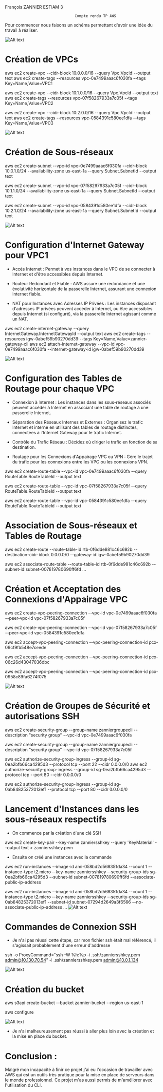 François ZANNIER 
ESTIAM 3

                                    Compte rendu TP AWS


Pour commencer nous faisons un schéma permettant d'avoir une idée du travail à réaliser.

![Alt text](<schemaAWS.jpg>)

# Création de VPCs

aws ec2 create-vpc --cidr-block 10.0.0.0/16 --query Vpc.VpcId --output text
aws ec2 create-tags --resources vpc-0e7499aaac6f030fa --tags Key=Name,Value=VPC1

aws ec2 create-vpc --cidr-block 10.1.0.0/16 --query Vpc.VpcId --output text
aws ec2 create-tags --resources vpc-07f58267933a7c05f --tags Key=Name,Value=VPC2

aws ec2 create-vpc --cidr-block 10.2.0.0/16 --query Vpc.VpcId --output text
aws ec2 create-tags --resources vpc-0584391c580ee1dfa --tags Key=Name,Value=VPC3

![Alt text](VPC1.png)

# Création de Sous-réseaux

aws ec2 create-subnet --vpc-id vpc-0e7499aaac6f030fa --cidr-block 10.0.1.0/24 --availability-zone us-east-1a --query Subnet.SubnetId --output text

aws ec2 create-subnet --vpc-id vpc-07f58267933a7c05f --cidr-block 10.1.1.0/24 --availability-zone us-east-1a --query Subnet.SubnetId --output text

aws ec2 create-subnet --vpc-id vpc-0584391c580ee1dfa --cidr-block 10.2.1.0/24 --availability-zone us-east-1a --query Subnet.SubnetId --output text

![Alt text](subnet1.png)

# Configuration d'Internet Gateway pour VPC1

- Accès Internet : Permet à vos instances dans le VPC de se connecter à Internet et d'être accessibles depuis Internet.

- Routeur Redondant et Fiable : AWS assure une redondance et une évolutivité horizontale de la passerelle Internet, assurant une connexion Internet fiable.

- NAT pour Instances avec Adresses IP Privées : Les instances disposant d'adresses IP privées peuvent accéder à Internet, ou être accessibles depuis Internet (si configuré), via la passerelle Internet agissant comme un NAT.

aws ec2 create-internet-gateway --query InternetGateway.InternetGatewayId --output text
aws ec2 create-tags --resources igw-0abef59b90270dd39 --tags Key=Name,Value=zannier-gateway-cli
aws ec2 attach-internet-gateway --vpc-id vpc-0e7499aaac6f030fa --internet-gateway-id igw-0abef59b90270dd39

![Alt text](gateway1.png)


# Configuration des Tables de Routage pour chaque VPC


- Connexion à Internet : Les instances dans les sous-réseaux associés peuvent accéder à Internet en associant une table de routage à une passerelle Internet.

- Séparation des Réseaux Internes et Externes : Organisez le trafic Internet et interne en utilisant des tables de routage distinctes, connectées à l'Internet Gateway pour le trafic Internet.

- Contrôle du Trafic Réseau : Décidez où diriger le trafic en fonction de sa destination.

- Routage pour les Connexions d'Appairage VPC ou VPN : Gère le trajet du trafic pour les connexions entre les VPC ou les connexions VPN.

aws ec2 create-route-table --vpc-id vpc-0e7499aaac6f030fa --query RouteTable.RouteTableId --output text

aws ec2 create-route-table --vpc-id vpc-07f58267933a7c05f --query RouteTable.RouteTableId --output text

aws ec2 create-route-table --vpc-id vpc-0584391c580ee1dfa --query RouteTable.RouteTableId --output text


# Association de Sous-réseaux et Tables de Routage

aws ec2 create-route --route-table-id rtb-0f6dde981c46c692b --destination-cidr-block 0.0.0.0/0 --gateway-id igw-0abef59b90270dd39

aws ec2 associate-route-table --route-table-id rtb-0f6dde981c46c692b --subnet-id subnet-007819780690ff6fd
...

# Création et Acceptation des Connexions d'Appairage VPC

aws ec2 create-vpc-peering-connection --vpc-id vpc-0e7499aaac6f030fa --peer-vpc-id vpc-07f58267933a7c05f

aws ec2 create-vpc-peering-connection --vpc-id vpc-07f58267933a7c05f --peer-vpc-id vpc-0584391c580ee1dfa


aws ec2 accept-vpc-peering-connection --vpc-peering-connection-id pcx-09cf9fb548e7ceede

aws ec2 accept-vpc-peering-connection --vpc-peering-connection-id pcx-06c26d43047036dbc

aws ec2 accept-vpc-peering-connection --vpc-peering-connection-id pcx-0958c89fa6274f075

![Alt text](peering1.png)

# Création de Groupes de Sécurité et autorisations SSH

aws ec2 create-security-group --group-name zanniergroupecli --description "security group" --vpc-id vpc-0e7499aaac6f030fa

aws ec2 create-security-group --group-name zanniergroupecli --description "security group" --vpc-id vpc-07f58267933a7c05f


aws ec2 authorize-security-group-ingress --group-id sg-0ea2bfb66ca4295d3 --protocol tcp --port 22 --cidr 0.0.0.0/0
aws ec2 authorize-security-group-ingress --group-id sg-0ea2bfb66ca4295d3 --protocol tcp --port 80 --cidr 0.0.0.0/0

aws ec2 authorize-security-group-ingress --group-id sg-0ab84825372013ef1 --protocol tcp --port 80 --cidr 0.0.0.0/0


# Lancement d'Instances dans les sous-réseaux respectifs

- On commence par la création d'une clé SSH

aws ec2 create-key-pair --key-name zanniersshkey --query 'KeyMaterial' --output text > zanniersshkey.pem

- Ensuite on créé une instances avec la commande

aws ec2 run-instances --image-id ami-058bd2d568351da34 --count 1 --instance-type t2.micro --key-name zanniersshkey --security-group-ids sg-0ea2bfb66ca4295d3 --subnet-id subnet-007819780690ff6fd --associate-public-ip-address

aws ec2 run-instances --image-id ami-058bd2d568351da34 --count 1 --instance-type t2.micro --key-name zanniersshkey --security-group-ids sg-0ab84825372013ef1 --subnet-id subnet-07294d2649a3f6566 --no-associate-public-ip-address
...
![Alt text](instances1.png)


# Commandes de Connexion SSH

- Je n'ai pas réussi cette étape, car mon fichier ssh était mal référencé, il s'agissait probablement d'une erreur d'addresse

ssh -o ProxyCommand="ssh -W %h:%p -i .ssh/zanniersshkey.pem admin@10.130.70.54" -i .ssh/zanniersshkey.pem admin@10.0.1.134

![Alt text](SSH1.png)


# Création du bucket 

aws s3api create-bucket --bucket zannier-bucket --region us-east-1

aws configure

![Alt text](configure1.png)

- Je n'ai malheureusement pas réussi à aller plus loin avec la création et la mise en place du bucket. 

# Conclusion : 

Malgré mon incapacité à finir ce projet j'ai eu l'occasion de travailler avec AWS qui est un outils très pratique pour la mise en place de serveurs dans le monde professionnel. Ce projet m'as aussi permis de m'améliorer avec l'utilisation du CLI.




